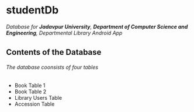 # studentDb
###### Database for **Jadavpur University**, **Department of Computer Science and Engineering**, Departmental Library Android App

## Contents of the Database
###### The database coonsists of four tables
* Book Table 1
* Book Table 2
* Library Users Table
* Accession Table
